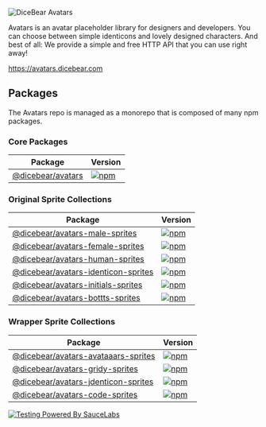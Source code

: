 ![DiceBear Avatars](https://raw.githubusercontent.com/DiceBear/avatars/v4/banner.svg?sanitize=true)

Avatars is an avatar placeholder library for designers and developers. You can choose between simple identicons and lovely designed characters.
And best of all: We provide a simple and free HTTP API that you can use right away!

https://avatars.dicebear.com

## Packages

The Avatars repo is managed as a monorepo that is composed of many npm packages.

### Core Packages

| Package                                | Version                                                                                                                         |
| -------------------------------------- | ------------------------------------------------------------------------------------------------------------------------------- |
| [@dicebear/avatars](/packages/avatars) | [![npm](https://img.shields.io/npm/v/@dicebear/avatars.svg?style=flat-square)](https://www.npmjs.com/package/@dicebear/avatars) |

### Original Sprite Collections

| Package                                                                     | Version                                                                                                                                                             |
| --------------------------------------------------------------------------- | ------------------------------------------------------------------------------------------------------------------------------------------------------------------- |
| [@dicebear/avatars-male-sprites](./packages/avatars-male-sprites)           | [![npm](https://img.shields.io/npm/v/@dicebear/avatars-male-sprites.svg?style=flat-square)](https://www.npmjs.com/package/@dicebear/avatars-male-sprites)           |
| [@dicebear/avatars-female-sprites](./packages/avatars-female-sprites)       | [![npm](https://img.shields.io/npm/v/@dicebear/avatars-female-sprites.svg?style=flat-square)](https://www.npmjs.com/package/@dicebear/avatars-female-sprites)       |
| [@dicebear/avatars-human-sprites](./packages/avatars-human-sprites)         | [![npm](https://img.shields.io/npm/v/@dicebear/avatars-human-sprites.svg?style=flat-square)](https://www.npmjs.com/package/@dicebear/avatars-human-sprites)         |
| [@dicebear/avatars-identicon-sprites](./packages/avatars-identicon-sprites) | [![npm](https://img.shields.io/npm/v/@dicebear/avatars-identicon-sprites.svg?style=flat-square)](https://www.npmjs.com/package/@dicebear/avatars-identicon-sprites) |
| [@dicebear/avatars-initials-sprites](./packages/avatars-initials-sprites)   | [![npm](https://img.shields.io/npm/v/@dicebear/avatars-initials-sprites.svg?style=flat-square)](https://www.npmjs.com/package/@dicebear/avatars-identicon-sprites)  |
| [@dicebear/avatars-bottts-sprites](./packages/avatars-bottts-sprites)       | [![npm](https://img.shields.io/npm/v/@dicebear/avatars-bottts-sprites.svg?style=flat-square)](https://www.npmjs.com/package/@dicebear/avatars-bottts-sprites)       |

### Wrapper Sprite Collections

| Package                                                                     | Version                                                                                                                                                             |
| --------------------------------------------------------------------------- | ------------------------------------------------------------------------------------------------------------------------------------------------------------------- |
| [@dicebear/avatars-avataaars-sprites](./packages/avatars-avataaars-sprites) | [![npm](https://img.shields.io/npm/v/@dicebear/avatars-avataaars-sprites.svg?style=flat-square)](https://www.npmjs.com/package/@dicebear/avatars-avataaars-sprites) |
| [@dicebear/avatars-gridy-sprites](./packages/avatars-gridy-sprites)         | [![npm](https://img.shields.io/npm/v/@dicebear/avatars-gridy-sprites.svg?style=flat-square)](https://www.npmjs.com/package/@dicebear/avatars-gridy-sprites)         |
| [@dicebear/avatars-jdenticon-sprites](./packages/avatars-jdenticon-sprites) | [![npm](https://img.shields.io/npm/v/@dicebear/avatars-jdenticon-sprites.svg?style=flat-square)](https://www.npmjs.com/package/@dicebear/avatars-jdenticon-sprites) |
| [@dicebear/avatars-code-sprites](./packages/avatars-code-sprites)           | [![npm](https://img.shields.io/npm/v/@dicebear/avatars-code-sprites.svg?style=flat-square)](https://www.npmjs.com/package/@dicebear/avatars-code-sprites)           |

[![Testing Powered By SauceLabs](https://saucelabs.github.io/images/opensauce/powered-by-saucelabs-badge-white.png?sanitize=true "Testing Powered By SauceLabs")](https://saucelabs.com)
